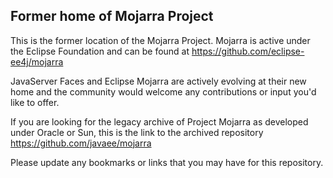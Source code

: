 ## Former home of Mojarra Project

This is the former location of the Mojarra Project.
Mojarra is active under the Eclipse Foundation and can be found at
https://github.com/eclipse-ee4j/mojarra

JavaServer Faces and Eclipse Mojarra are actively evolving at their new home
and the community would welcome any contributions or input you'd like to offer.

If you are looking for the legacy archive of Project Mojarra as developed
under Oracle or Sun, this is the link to the archived repository
https://github.com/javaee/mojarra

Please update any bookmarks or links that you may have for this repository.